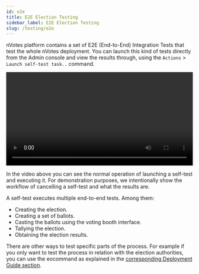 ```yaml
---
id: e2e
title: E2E Election Testing
sidebar_label: E2E Election Testing
slug: /testing/e2e
---
```


nVotes platform contains a set of E2E (End-to-End) Integration Tests that test
the whole nVotes deployment. You can launch this kind of tests directly from the
Admin console and view the results through, using the `Actions` > 
`Launch self-test task..` command.

<video width="100%" controls>
  <source
    src={require('./assets/tasks-howto.mp4').default}
    type="video/mp4"
    />
  Your browser does not support the video tag.
</video>

In the video above you can see the normal operation of launching a self-test and 
executing it. For demonstration purposes, we intentionally show the workflow of
cancelling a self-test and what the results are.

A self-test executes multiple end-to-end tests. Among them:

- Creating the election.
- Creating a set of ballots.
- Casting the ballots using the voting booth interface.
- Tallying the election.
- Obtaining the election results.

There are other ways to test specific parts of the process. For example if you
only want to test the process in relation with the election authorities, you can
use the eocommand as explained in the [corresponding Deployment Guide section](../deployment/guide#test-the-connection-between-the-authorities).